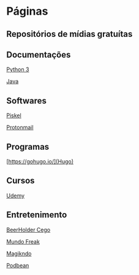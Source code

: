 # Páginas
## Repositórios de mídias gratuítas
[]()

## Documentações
[Python 3](https://docs.python.org/3/)

[Java](https://docs.oracle.com/en/java/)

## Softwares
[Piskel](https://www.piskelapp.com/)

[Protonmail](https://protonmail.com/pt/)

## Programas
[https://gohugo.io/](Hugo)

## Cursos
[Udemy]()

## Entretenimento
[BeerHolder Cego](https://www.beerholdercego.com.br/)

[Mundo Freak]()

[Magikndo]()

[Podbean]()

[]()
